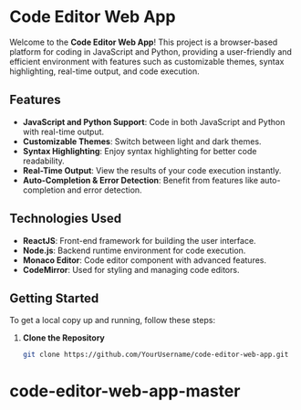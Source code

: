 # Code Editor Web App

Welcome to the **Code Editor Web App**! This project is a browser-based platform for coding in JavaScript and Python, providing a user-friendly and efficient environment with features such as customizable themes, syntax highlighting, real-time output, and code execution.

## Features

- **JavaScript and Python Support**: Code in both JavaScript and Python with real-time output.
- **Customizable Themes**: Switch between light and dark themes.
- **Syntax Highlighting**: Enjoy syntax highlighting for better code readability.
- **Real-Time Output**: View the results of your code execution instantly.
- **Auto-Completion & Error Detection**: Benefit from features like auto-completion and error detection.

## Technologies Used

- **ReactJS**: Front-end framework for building the user interface.
- **Node.js**: Backend runtime environment for code execution.
- **Monaco Editor**: Code editor component with advanced features.
- **CodeMirror**: Used for styling and managing code editors.

## Getting Started

To get a local copy up and running, follow these steps:

1. **Clone the Repository**

   ```bash
   git clone https://github.com/YourUsername/code-editor-web-app.git
# code-editor-web-app-master
